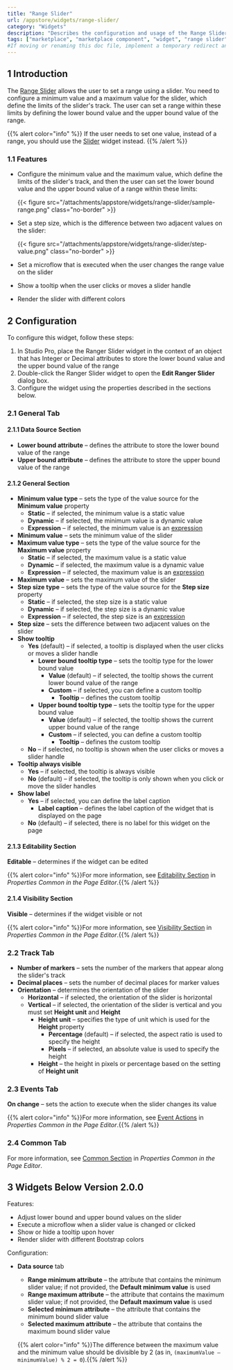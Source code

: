 ```yaml
---
title: "Range Slider"
url: /appstore/widgets/range-slider/
category: "Widgets"
description: "Describes the configuration and usage of the Range Slider widget, which is available in the Mendix Marketplace."
tags: ["marketplace", "marketplace component", "widget", "range slider", "platform support"]
#If moving or renaming this doc file, implement a temporary redirect and let the respective team know they should update the URL in the product. See Mapping to Products for more details.
---
```


## 1 Introduction

The [Range Slider](https://marketplace.mendix.com/link/component/52704/) allows the user to set a range using a slider. You need to configure a minimum value and a maximum value for the slider, which define the limits of the slider's track. The user can set a range within these limits by defining the lower bound value and the upper bound value of the range.

{{% alert color="info" %}}
If the user needs to set one value, instead of a range, you should use the [Slider](/appstore/widgets/slider/) widget instead.
{{% /alert %}}

### 1.1 Features

* Configure the minimum value and the maximum value, which define the limits of the slider's track, and then the user can set the lower bound value and the upper bound value of a range within these limits:

    {{< figure src="/attachments/appstore/widgets/range-slider/sample-range.png" class="no-border" >}}

* Set a step size, which is the difference between two adjacent values on the slider:

    {{< figure src="/attachments/appstore/widgets/range-slider/step-value.png" class="no-border" >}}

* Set a microflow that is executed when the user changes the range value on the slider
* Show a tooltip when the user clicks or moves a slider handle
* Render the slider with different colors

## 2 Configuration

To configure this widget, follow these steps:

1. In Studio Pro, place the Ranger Slider widget in the context of an object that has Integer or Decimal attributes to store the lower bound value and the upper bound value of the range
2. Double-click the Ranger Slider widget to open the **Edit Ranger Slider** dialog box.
3. Configure the widget using the properties described in the sections below.

### 2.1 General Tab

#### 2.1.1 Data Source Section

* **Lower bound attribute** – defines the attribute to store the lower bound value of the range
* **Upper bound attribute** – defines the attribute to store the upper bound value of the range

#### 2.1.2 General Section

* **Minimum value type** – sets the type of the value source for the **Minimum value** property
    * **Static** – if selected, the minimum value is a static value
    * **Dynamic** – if selected, the minimum value is a dynamic value
    * **Expression** – if selected, the minimum value is an [expression](/refguide/expressions/)
* **Minimum value** – sets the minimum value of the slider
* **Maximum value type** – sets the type of the value source for the **Maximum value** property
    * **Static** – if selected, the maximum value is a static value
    * **Dynamic** – if selected, the maximum value is a dynamic value
    * **Expression** – if selected, the maximum value is an [expression](/refguide/expressions/)
* **Maximum value** – sets the maximum value of the slider
* **Step size type** – sets the type of the value source for the **Step size** property
    * **Static** – if selected, the step size is a static value
    * **Dynamic** – if selected, the step size is a dynamic value
    * **Expression** – if selected, the step size is an [expression](/refguide/expressions/)
* **Step size** – sets the difference between two adjacent values on the slider
* **Show tooltip**
    * **Yes** (default) – if selected, a tooltip is displayed when the user clicks or moves a slider handle
        * **Lower bound tooltip type** – sets the tooltip type for the lower bound value
            * **Value** (default) – if selected, the tooltip shows the current lower bound value of the range
            * **Custom** – if selected, you can define a custom tooltip
                * **Tooltip** – defines the custom tooltip
        * **Upper bound tooltip type** – sets the tooltip type for the upper bound value
            * **Value** (default) – if selected, the tooltip shows the current upper bound value of the range
            * **Custom** – if selected, you can define a custom tooltip
                * **Tooltip** – defines the custom tooltip
    * **No** – if selected, no tooltip is shown when the user clicks or moves a slider handle
* **Tooltip always visible**
    * **Yes** –  if selected, the tooltip is always visible
    * **No** (default) – if selected, the tooltip is only shown when you click or move the slider handles
* **Show label** 
    * **Yes** – if selected, you can define the label caption
        * **Label caption** – defines the label caption of the widget that is displayed on the page
    * **No** (default) – if selected, there is no label for this widget on the page

#### 2.1.3 Editability Section

**Editable** – determines if the widget can be edited

{{% alert color="info" %}}For more information, see [Editability Section](/refguide/common-widget-properties/#editability) in *Properties Common in the Page Editor*.{{% /alert %}}

#### 2.1.4 Visibility Section

**Visible** – determines if the widget visible or not

{{% alert color="info" %}}For more information, see [Visibility Section](/refguide/common-widget-properties/#visibility-properties) in *Properties Common in the Page Editor*.{{% /alert %}}

### 2.2 Track Tab

* **Number of markers** – sets the number of the markers that appear along the slider's track
* **Decimal places** – sets the number of decimal places for marker values
* **Orientation** – determines the orientation of the slider
    * **Horizontal** – if selected, the orientation of the slider is horizontal
    * **Vertical** – if selected, the orientation of the slider is vertical and you must set **Height unit** and **Height**
        * **Height unit** – specifies the type of unit which is used for the **Height** property
            * **Percentage** (default) – if selected, the aspect ratio is used to specify the height
            * **Pixels** – if selected, an absolute value is used to specify the height
        * **Height** – the height in pixels or percentage based on the setting of **Height unit**

### 2.3 Events Tab

**On change** – sets the action to execute when the slider changes its value

{{% alert color="info" %}}For more information, see [Event Actions](/refguide/on-click-event/#actions) in *Properties Common in the Page Editor*.{{% /alert %}}

### 2.4 Common Tab

For more information, see [Common Section](/refguide/common-widget-properties/#common-properties) in *Properties Common in the Page Editor*.

## 3 Widgets Below Version 2.0.0

Features:

* Adjust lower bound and upper bound values on the slider
* Execute a microflow when a slider value is changed or clicked
* Show or hide a tooltip upon hover
* Render slider with different Bootstrap colors

Configuration:

* **Data source** tab
    * **Range minimum attribute** – the attribute that contains the minimum slider value; if not provided, the **Default minimum value** is used
    * **Range maximum attribute** – the attribute that contains the maximum slider value; if not provided, the **Default maximum value** is used
    * **Selected minimum attribute** – the attribute that contains the minimum bound slider value 
    * **Selected maximum attribute** – the attribute that contains the maximum bound slider value

    {{% alert color="info" %}}The difference between the maximum value and the minimum value should be divisible by 2 (as in, `(maximumValue – minimumValue) % 2 = 0`).{{% /alert %}}
